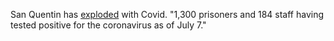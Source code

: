 San Quentin has <a href="https://www.motherjones.com/crime-justice/2020/07/san-quentin-prison-coronavirus-california/">exploded</a> with Covid. "1,300 prisoners and 184 staff having tested positive for the coronavirus as of July 7."
